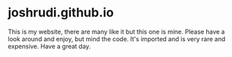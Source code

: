 # joshrudi.github.io

This is my website, there are many like it but this one is mine.  Please have a look around and enjoy, but mind the code.  It's imported and is very rare and expensive.  Have a great day.
